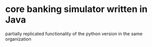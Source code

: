 # core banking simulator written in Java

partially replicated functionality of the python version in the same organization


